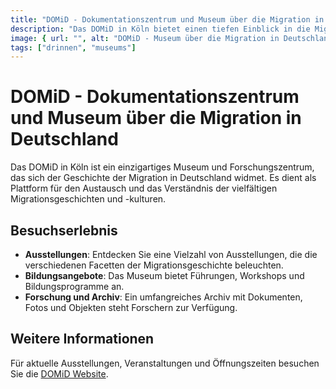 ```yaml
---
title: "DOMiD - Dokumentationszentrum und Museum über die Migration in Deutschland"
description: "Das DOMiD in Köln bietet einen tiefen Einblick in die Migrationsgeschichte Deutschlands. Ein zentraler Ort für Dialog, Bildung und Forschung über die vielfältigen Aspekte der Migration."
image: { url: "", alt: "DOMiD - Museum über die Migration in Deutschland" }
tags: ["drinnen", "museums"]
---
```


# DOMiD - Dokumentationszentrum und Museum über die Migration in Deutschland

Das DOMiD in Köln ist ein einzigartiges Museum und Forschungszentrum, das sich der Geschichte der Migration in Deutschland widmet. Es dient als Plattform für den Austausch und das Verständnis der vielfältigen Migrationsgeschichten und -kulturen.

## Besuchserlebnis

- **Ausstellungen**: Entdecken Sie eine Vielzahl von Ausstellungen, die die verschiedenen Facetten der Migrationsgeschichte beleuchten.
- **Bildungsangebote**: Das Museum bietet Führungen, Workshops und Bildungsprogramme an.
- **Forschung und Archiv**: Ein umfangreiches Archiv mit Dokumenten, Fotos und Objekten steht Forschern zur Verfügung.

## Weitere Informationen

Für aktuelle Ausstellungen, Veranstaltungen und Öffnungszeiten besuchen Sie die [DOMiD Website](https://domid.org).
